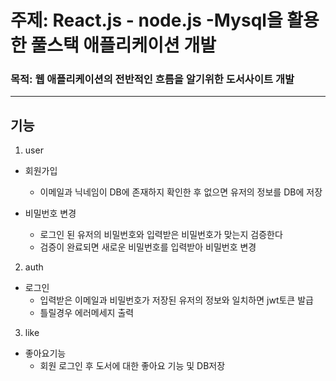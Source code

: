 # 주제: React.js - node.js -Mysql을 활용한 풀스택 애플리케이션 개발
### 목적: 웹 애플리케이션의 전반적인 흐름을 알기위한 도서사이트 개발
----

## 기능

1. user

+ 회원가입
     + 이메일과 닉네임이 DB에 존재하지 확인한 후 없으면 유저의 정보를 DB에 저장

+ 비밀번호 변경
    + 로그인 된 유저의 비밀번호와 입력받은 비밀번호가 맞는지 검증한다
    + 검증이 완료되면 새로운 비밀번호를 입력받아 비밀번호 변경

2. auth

+ 로그인
  + 입력받은 이메일과 비밀번호가 저장된 유저의 정보와 일치하면 jwt토큰 발급
  + 틀릴경우 에러메세지 출력

3. like
   
+ 좋아요기능
   + 회원 로그인 후 도서에 대한 좋아요 기능 및 DB저장
    

